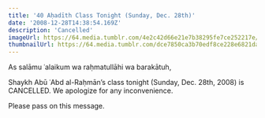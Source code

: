 ```yaml
---
title: '40 Aḥadīth Class Tonight (Sunday, Dec. 28th)'
date: '2008-12-28T14:38:54.169Z'
description: 'Cancelled'
imageUrl: https://64.media.tumblr.com/4e2c42d66e21e7b38295fe7ce252217e/tumblr_p268a0DQ1M1rsezm9o1_1280.jpg
thumbnailUrl: https://64.media.tumblr.com/dce7850ca3b70edf8ce228e6821dad64/tumblr_n17liqucCS1qa44bvo1_1280.jpg
---
```


As salāmu ʿalaikum wa raḥmatullāhi wa barakātuh,

Shaykh Abū ʿAbd al-Raḥmān’s class tonight (Sunday, Dec. 28th, 2008) is CANCELLED. We apologize for any inconvenience.

Please pass on this message.
